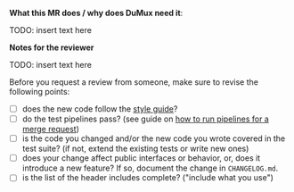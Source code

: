 <!--
Thanks for considering to open a merge request!  
Before asking for a review of your MR, please read the [contributing guidelines](/CONTRIBUTING.md)
-->
**What this MR does / why does DuMux need it**:

TODO: insert text here

<!--
Is there a corresponding issue? Add "Fixes hashtag issuenumber" which will automatically close the issue when this MR is merged. Add "Related to hashtag issuenumber" if it's related but doesn't fix the issue completely.
-->

**Notes for the reviewer**

TODO: insert text here

<!--
Keep the following TODO list in the merge request description for documentation.
Bullet points marked with _(if not applicable remove)_ may be removed.
-->

Before you request a review from someone, make sure to revise the following points:

- [ ] does the new code follow the [style guide](doc/styleguide.md)?
- [ ] do the test pipelines pass? (see guide on [how to run pipelines for a merge request](https://git.iws.uni-stuttgart.de/dumux-repositories/dumux/-/wikis/Running-test-pipelines-for-merge-requests))
- [ ] is the code you changed and/or the new code you wrote covered in the test suite? (if not, extend the existing tests or write new ones)
- [ ] does your change affect public interfaces or behavior, or, does it introduce a new feature? If so, document the change in `CHANGELOG.md`.
- [ ] is the list of the header includes complete? ("include what you use")
